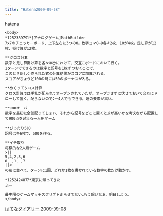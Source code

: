 ```yaml
---
title: "Hatena2009-09-08"
---
```


hatena

```
<body>
*1252389791*[アナログゲーム]MathBuilder
7x7のチェッカーボード、上下左右に3つの0。数字コマ0~9各々2枚、10が4枚。足し算が12枚、掛け算が12枚。

**クロス計算
数字と足し算掛け算を各々半分にわけて、交互にボードにおいて行く。
1ターンでできるのは数字と記号を1枚ずつおくことで、
このとき新しく作られた式の計算結果がスコアに加算される。
スコアがちょうど100の時には50のボーナスが入る。

**めくってクロス計算
クロス計算では手札が配られてオープンされていたが、オープンせずに伏せておいて交互にドローして置く。配らないので2～4人でもできる。運の要素が高い。

**900オーバー
数字を最初に全部配ってしまい、それから記号をどこに置くと点が高いかを考えながら配置して900点を越える一人用ゲーム

**ぴったり500
記号は各6枚で、500を作る。

**イチ取り
将棋的な2人用ゲーム
>||
5,4,2,3,6
8, ,1, ,7
||<
の形に並べて、ターンに1回、どれか1枚を書かれている数字の数だけ動かす。

*1252424877*東京に帰ってきた
ふー

最中限のゲームマッチスクリプト走らせてない…もう眠いなぁ。明日しよう。
</body>
```


[はてなダイアリー 2009-09-08](https://nishiohirokazu.hatenadiary.org/archive/2009/09/08)